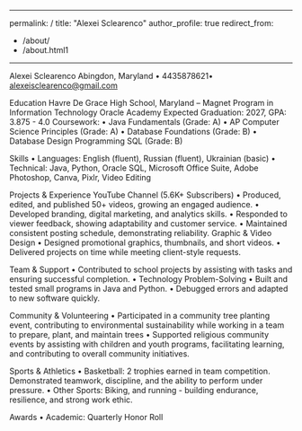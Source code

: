 ---
permalink: /
title: "Alexei Sclearenco"
author_profile: true
redirect_from:
 - /about/
 - /about.html1
 ---

Alexei Sclearenco
Abingdon, Maryland • 4435878621• alexeisclearenco@gmail.com 
  
Education 
Havre De Grace High School, Maryland – Magnet Program in Information Technology Oracle Academy
Expected Graduation: 2027, GPA: 3.875 - 4.0
Coursework: 
•	Java Fundamentals (Grade: A)
•	AP Computer Science Principles (Grade: A)
•	Database Foundations (Grade: B)
•	Database Design Programming SQL (Grade: B)

Skills
•	Languages: English (fluent), Russian (fluent), Ukrainian (basic)
•	Technical: Java, Python, Oracle SQL, Microsoft Office Suite, Adobe Photoshop, Canva, Pixlr, Video Editing

Projects & Experience 
YouTube Channel (5.6K+ Subscribers) 
•	Produced, edited, and published 50+ videos, growing an engaged audience. 
•	Developed branding, digital marketing, and analytics skills. 
•	Responded to viewer feedback, showing adaptability and customer service. 
•	Maintained consistent posting schedule, demonstrating reliability. 
Graphic & Video Design 
•	Designed promotional graphics, thumbnails, and short videos. 
•	Delivered projects on time while meeting client-style requests. 

Team & Support 
•	Contributed to school projects by assisting with tasks and ensuring successful completion. 
•	Technology Problem-Solving 
•	Built and tested small programs in Java and Python. 
•	Debugged errors and adapted to new software quickly. 
 
Community & Volunteering 
•	Participated in a community tree planting event, contributing to environmental sustainability while working in a team to prepare, plant, and maintain trees
•	Supported religious community events by assisting with children and youth programs, facilitating learning, and contributing to overall community initiatives. 
 
Sports & Athletics 
•	Basketball: 2 trophies earned in team competition. Demonstrated teamwork, discipline, and the ability to perform under pressure. 
•	Other Sports: Biking, and running - building endurance, resilience, and strong work ethic. 
 
Awards 
•	Academic: Quarterly Honor Roll
